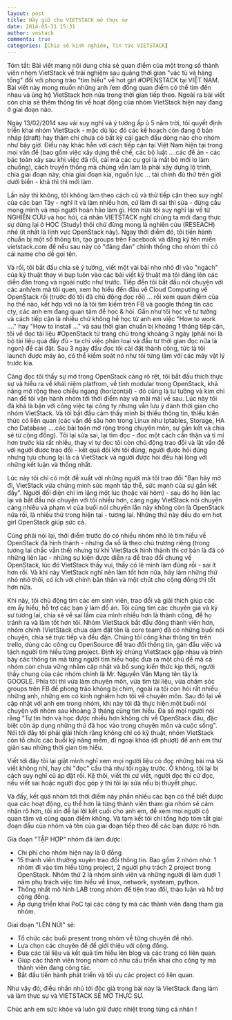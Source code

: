 ```yaml
---
layout: post
title: Hãy giữ cho VIETSTACK mở thực sự 
date: 2014-05-31 15:31
author: vnstack
comments: true
categories: [Chia sẻ kinh nghiệm, Tin tức VIETSTACK]
---
```

Tóm tắt: Bài viết mang nội dung chia sẻ quan điểm của một trong số thành viên nhóm VietStack về trải nghiệm sau quãng thời gian "vác tù và hàng tổng" đối với phong trào "tìm hiểu" về hot girl #OPENSTACK tại VIỆT NAM. Bài viết này mong muốn những anh /em đồng quan điểm có thể tìm đến nhau và ủng hộ VietStack hơn nữa trong thời gian tiếp theo. Ngoài ra bài viết còn chia sẻ thêm thông tin về hoạt động của nhóm VietStack hiện nay đang ở giai đoạn nào.<!--more-->

Ngày 13/02/2014 sau vài suy nghĩ và ý tưởng ấp ủ 5 năm trời, tôi quyết định triển khai nhóm VietStack - mặc dù lúc đó các kế hoạch còn đang ở bản nháp (draft) hay thậm chí chưa có bất kỳ cái gạch đầu dòng nào cho nhóm như bây giờ. Điều này khác hẳn với cách tiếp cận tại Việt Nam hiện tại trong mọi vấn đề (bao gồm việc xây dựng thể chế, các bộ luật ....các đề án - các bác toàn xây sau khi việc đã rồi, cái mà các cụ gọi là mất bò mới lo làm chuồng), cách truyền thống mà chúng vẫn làm là phải xây dựng lộ trình, chia giai đoạn này, chia giai đoạn kia, nguồn lực ... tài chính đủ thứ trên giời dưới biển - khả thi thì mới làm.

Lần này thì không, tôi không làm theo cách cũ và thử tiếp cận theo suy nghĩ của các bạn Tây - nghĩ ít và làm nhiều hơn, cứ làm đi sai thì sửa - đừng cầu mong mình và mọi người hoàn hảo làm gì. Hơn nữa tôi suy nghĩ lại về từ NGHIÊN CỨU và học hỏi, cá nhân VIETSTACK nghĩ chúng ta mới đang thực sự dừng lại ở HỌC (Study) thôi chứ đừng mong là nghiên cứu (RESEACH) nhé (ít nhất là lĩnh vực OpenStack này). Ngay thời điểm đó, tôi tiến hành chuẩn bị một số thông tin, tạo groups trên Facebook và đăng ký tên miền vietstack.com để nếu sau này có "đăng đàn" chính thống cho nhóm thì có cái name cho dễ gọi tên.

Và rồi, tôi bắt đầu chia sẻ ý tưởng, viết một vài bài nho nhỏ đi vào "ngách" của kỹ thuật thay vì bụp luôn vào các bài viết kỹ thuật mà tôi đăng lên các diễn đàn trong và ngoài nước như trước. Tiếp đến tôi bắt đầu nói chuyện với các anh/em mà tôi quen, xem họ hiểu đến đâu về Cloud Computing về OpenStack rồi (trước đó tôi đã chủ động đọc rồi) ... rồi xem quan điểm của họ thế nào, kết hợp với nó là tôi tìm kiếm trên FB và google thông tin các cty, các anh em đang quan tâm để học &amp; hỏi. Gần như tôi học về tư tưởng và cách tiếp cận là nhiều chứ không hề học từ anh em việc "How to work ...." hay "How to install ..." và sau thời gian chuẩn bị khoảng 1 tháng tiếp cận, tôi về đọc tài liệu #OpenStack từ trang chủ trong khoảng 3 ngày (phải nói là bộ tài liệu quá đầy đủ - ta chỉ việc phân loại và đầu tư thời gian đọc nữa là ngon) để cài đặt. Sau 3 ngày đầu đọc tôi cài đặt thành công, tức là tôi launch được máy ảo, có thể kiểm soát nó như tôi từng làm với các máy vật lý trước kia.

Càng đọc tôi thấy sự mở trong OpenStack càng rõ rệt, tôi bắt đầu thích thực sự và hiểu ra về khái niệm platfrom, về tính modular trong OpenStack, khả năng mở rộng theo chiều ngang (horizontal) - đó cũng là tư tưởng và kim chỉ nan để tôi vận hành nhóm tới thời điểm này và mãi mãi về sau. Lúc này tôi đã khá là bận với công việc tại công ty nhưng vẫn lưu ý dành thời gian cho nhóm VietStack. Và tôi bắt đầu cảm thấy mình bị thiếu thông tin, thiếu kiến thức có liên quan (các vấn đề sâu hơn trong Linux như Iptables, Storage, HA cho Database ....các bài toán mở rộng trong chuyên môn, sự gắn kết và chia sẻ từ cộng đồng). Tôi lại sửa sai, lại tìm đọc - đọc một cách cẩn thận và tỉ mỉ hơn trước kia rất nhiều, thay vì tự đọc tôi còn chủ động trao đổi và lật vấn đề với người được trao đổi - kết quả đôi khi tôi đúng, người được hỏi đúng nhưng tựu chung lại là cả VietStack và người được hỏi đều hài lòng với những kết luận và thống nhất.

Lúc này tôi chỉ có một đề xuất với những người mà tôi trao đổi "Bạn hãy mở đi, VietStack vừa chứng minh sức mạnh tập thể, sức mạnh của sự gắn kết đấy". Người đối diện chỉ im lặng một lúc (hoặc vài hôm) - sau đó họ liên lạc lại và bắt đầu nói chuyện với tôi nhiều hơn, càng ngày VietStack nói chuyện càng nhiều và phạm vi của buổi nói chuyện lần này không còn là OpenStack nữa rồi, là nhiều thứ trong hiện tại - tương lai. Những thứ này đều do em hot girl OpenStack giúp sức cả.

Cũng phải nói lại, thời điểm trước đó có nhiều nhóm nhỏ lẻ tìm hiểu về OpenStack đã hình thành - nhưng đa số là theo chủ trương riêng (trong tương lai chắc vẫn thế) nhưng từ khi VietStack hình thành thì cơ bản là đã có những liên lạc - những sự kiện được diễn ra để trao đổi chung về OpenStack, lúc đó VietStack thấy vui, thấy có lẽ mình làm đúng rồi - sai ít hơn rồi. Và khi này VietStack nghĩ nên làm tốt hơn nữa, hãy làm những thứ nhỏ nhỏ thôi, có ích với chính bản thân và một chút cho cộng đồng thì tốt hơn nữa.

Khi này, tôi chủ động tìm các em sinh viên, trao đổi và giải thích giúp các em ấy hiểu, hỗ trợ các bạn ý làm đồ án. Tôi cũng tìm các chuyên gia và kỹ sư tương lai, chia sẻ về sai lầm của mình nhiều hơn là thành công, để họ tránh ra và làm tốt hơn tôi. Nhóm VietStack bắt đầu đông thành viên hơn, nhóm chính (VietStack chưa dám đặt tên là core team) đã có những buổi nói chuyện, chia sẻ trực tiếp và đều đặn. Chúng tôi công khai thông tin trên trello, dùng các công cụ OpenSource để trao đổi thông tin, gán đầu việc và tách người tìm hiểu từng project. Định kỳ chúng VietStack gặp nhau và trình bày các thông tin mà từng người tìm hiểu hoặc đưa ra một chủ đề mà cả nhóm còn chưa vững nhằm cập nhật và bổ sung kiến thức kịp thời, người thầy chung của các nhóm chính là Mr. Nguyễn Văn Mạng tên tây là GOOGLE. Phía tôi thì vừa làm chuyên môn, vừa tìm tài liệu, vừa chăm sóc groups trên FB để phong trào không bị chìm, ngoài ra tôi còn hỏi rất nhiều những anh, những em có kinh nghiêm hơn tôi về chuyên môn. Sau đó lại về cập nhật với anh em trong nhóm, khi này tôi đã thực hiện một buổi nói chuyện với nhóm sau khoảng 3 tháng cùng tìm hiểu. Đa số mọi người nói rằng "Tự tin hơn và học được nhiều hơn không chỉ về OpenStack đâu, đặc biệt còn áp dụng những thứ đã học vào trong chuyên môn và cuộc sống". Nói tới đây tôi phải giải thích rằng không chỉ có kỹ thuật, nhóm VietStack còn tổ chức các buổi kỹ năng mềm, đi ngoại khóa (đi phượt) để anh em thư giãn sau những thời gian tìm hiểu.

Viết tới đây tôi lại giật mình nghĩ xem mọi người liệu có đọc những bài mà tôi viết không nhỉ, hay chỉ "đọc" cẩu thả như tôi ngày trước. Ồ không, tôi lại bị cách suy nghĩ cũ áp đặt rồi. Kệ thôi, viết thì cứ viết, người đọc thì cứ đọc, nếu viết sai hoặc người đọc góp ý thì tôi lại sửa nếu bị thuyết phục.

Và đấy, kết quả nhóm tới thời điểm này phần nhiều các bạn có thể biết được qua các hoạt động, cụ thể hơn là từng thành viên tham gia nhóm sẽ cảm nhận rõ hơn, tôi xin để lại lời kết cuối cho anh em, để xem mọi người có quan tâm và cùng quan điểm không. Và tạm kết tôi chỉ tổng hợp tóm tắt giai đoạn đầu của nhóm và tên của giai đoạn tiếp theo để các bạn được rõ hơn.

Gia đoạn "TẬP HỢP" nhóm đã làm được:
<ul>
	<li>Chi phí cho nhóm hiện nay là 0 đồng</li>
	<li>15 thành viên thường xuyên trao đổi thông tin. Bao gồm 2 nhóm nhỏ: 1 nhóm đi vào tìm hiểu từng project, 2 người phụ trách 2 project trong OpenStack. Nhóm thứ 2 là nhóm sinh viên và những người đi làm dưới 1 năm phụ trách việc tìm hiểu về linux, network, systeam, python.</li>
	<li>Thống nhất mô hình LAB trong nhóm để tiện trao đổi, thảo luận và hỗ trợ cộng đồng.</li>
	<li>Áp dụng triển khai PoC tại các công ty mà các thành viên đang tham gia nhóm.</li>
</ul>
Giai đoạn "LÊN NÚI" sẽ:
<ul>
	<li>Tổ chức các buổi present trong nhóm về từng chuyên đề nhỏ.</li>
	<li>Lựa chọn các chuyên đề để giới thiệu với cộng đồng.</li>
	<li>Đưa các tài liệu và kết quả tìm hiểu lên blog và các trang có liên quan.</li>
	<li>Giúp các thành viên trong nhóm có nhu cầu triển khai cho công ty mà thành viên đang công tác.</li>
	<li>Bắt đầu tiến hành phát triển và tối ưu các project có liên quan.</li>
</ul>
Như vậy đó, điều nhắn nhủ tới độc giả trong bài này là VietStack đang làm và làm thực sự và VIETSTACK SẼ MỞ THỰC SỰ.

Chúc anh em sức khỏe và luôn giữ được nhiệt trong từng cá nhân !
